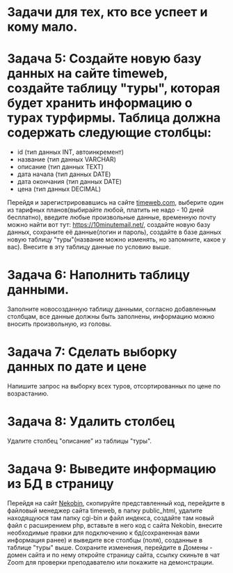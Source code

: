 # Задачи для тех, кто все успеет и кому мало.

# Задача 5: Создайте новую базу данных на сайте timeweb, создайте таблицу "туры", которая будет хранить информацию о турах турфирмы. Таблица должна содержать следующие столбцы:

- id (тип данных INT, автоинкремент)
- название (тип данных VARCHAR)
- описание (тип данных TEXT)
- дата начала (тип данных DATE)
- дата окончания (тип данных DATE)
- цена (тип данных DECIMAL)

Перейдя и зарегистрировавшись на сайте [timeweb.com](https://timeweb.com/ru/), выберите один из тарифных планов(выбирайте любой, платить не надо - 10 дней бесплатно), введите любые произвольные данные, временную почту можно найти вот тут: https://10minutemail.net/, создайте новую базу данных, сохраните её данные(логин и пароль), создайте в базе данных новую таблицу "туры"(название можно изменять, но запомните, какое у вас). Внесите в эту таблицу данные по условию выше.

# Задача 6: Наполнить таблицу данными.

Заполните новосозданную таблицу данными, согласно добавленным столбцам, все данные должны быть заполнены, информацию можно вносить произвольную, из головы.

# Задача 7: Сделать выборку данных по дате и цене

Напишите запрос на выборку всех туров, отсортированных по цене по возрастанию.

# Задача 8: Удалить столбец

Удалите столбец "описание" из таблицы "туры".


# Задача 9: Выведите информацию из БД в страницу

Перейдя на сайт [Nekobin](https://nekobin.com/bofatimivu), скопируйте представленный код, перейдите в файловый менеджер сайта timeweb, в папку public_html, удалите находящуюся там папку cgi-bin и файл индекса, создайте там новый файл с расширением php, вставьте в него код с сайта Nekobin, внесите необходимые правки для подключению к бд(сохраненная вами информация ранее) и выведите все столбцы (поля), созданные в таблице "туры" выше. Сохраните изменения, перейдите в Домены - домен сайта и по нему откройте страницу сайта, ссылку скиньте в чат Zoom для проверки преподавателю или покажите на демонстрации.
